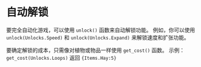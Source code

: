 # 自动解锁
要完全自动化游戏，可以使用 `unlock()` 函数来自动解锁功能。
例如，你可以使用 `unlock(Unlocks.Speed)` 和 `unlock(Unlocks.Expand)` 来解锁速度和扩张功能。

要确定解锁的成本，只需像对植物或物品一样使用 `get_cost()` 函数。
示例：
`get_cost(Unlocks.Loops)`
返回 `{Items.Hay:5}`
